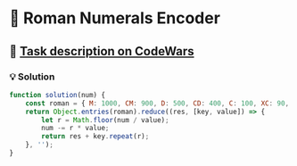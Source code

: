 # 📝 Roman Numerals Encoder

## 🔗 [Task description on CodeWars](https://www.codewars.com/kata/51b62bf6a9c58071c600001b)

### 💡 Solution

```javascript
function solution(num) {
    const roman = { M: 1000, CM: 900, D: 500, CD: 400, C: 100, XC: 90, L: 50, XL: 40, X: 10, IX: 9, V: 5, IV: 4, I: 1 };
    return Object.entries(roman).reduce((res, [key, value]) => {
        let r = Math.floor(num / value);
        num -= r * value;
        return res + key.repeat(r);
    }, '');
}
```
